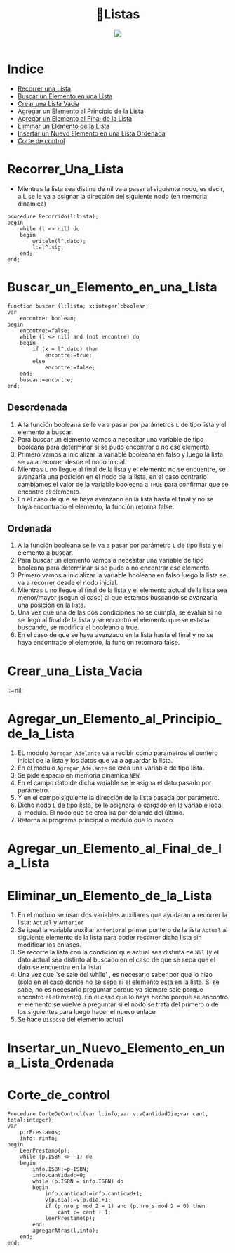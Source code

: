 <h1 align="center">🧾Listas </h1>
<div align="center">
<img src="https://media.giphy.com/media/bt0dOM6pZjSY8/giphy.gif"/>
 </div>
<br>

Indice
=================

   * [Recorrer una Lista](#recorrer_una_lista)
   * [Buscar un Elemento en una Lista](#buscar_un_elemento_en_una_lista)
   * [Crear una Lista Vacia](#crear_una_lista_vacia)
   * [Agregar un Elemento al Principio de la Lista](#agregar_un_elemento_al_principio_de_la_lista)
   * [Agregar un Elemento al Final de la Lista](#agregar_un_elemento_al_final_de_la_lista)
   * [Eliminar un Elemento de la Lista](#eliminar_un_elemento_de_la_lista)
   * [Insertar un Nuevo Elemento en una Lista Ordenada](#insertar_un_nuevo_elemento_en_una_lista_ordenada)
   * [Corte de control](#Corte_de_Control)

Recorrer_Una_Lista
==================
 - Mientras la lista sea distina de nil va a pasar al siguiente nodo, es decir, a L se le va a asignar la dirección del siguiente nodo (en memoria dinamica)

```Pas
procedure Recorrido(l:lista);
begin
    while (l <> nil) do
    begin
        writeln(l^.dato);
        l:=l^.sig;
    end;
end;
```
Buscar_un_Elemento_en_una_Lista
===============================

```Pas
function buscar (l:lista; x:integer):boolean;
var 
    encontre: boolean;
begin
    encontre:=false;
    while (l <> nil) and (not encontre) do
    begin
        if (x = l^.dato) then
            encontre:=true;
        else
            encontre:=false;
    end;
    buscar:=encontre;
end;
```
Desordenada
-----------
1. A la función booleana se le va a pasar por parámetros ```L``` de tipo lista y el elemento a buscar.
2. Para buscar un elemento vamos a necesitar una variable de tipo booleana para determinar si se pudo encontrar o no ese elemento.
3. Primero vamos a inicializar la variable booleana en falso y luego la lista se va a recorrer desde el nodo inicial.
4. Mientras ```L``` no llegue al final de la lista y el elemento no se encuentre, se avanzaría una posición en el nodo de la lista, en el caso contrario cambiamos el valor de la variable booleana a ```TRUE``` para confirmar que se encontro el elemento.
5. En el caso de que se haya avanzado en la lista hasta el final y no se haya encontrado el elemento, la función retorna false.

Ordenada
--------
1. A la función booleana se le va a pasar por parámetro ```L``` de tipo lista y el elemento a buscar.
2. Para buscar un elemento vamos a necesitar una variable de tipo booleana para determinar si se pudo o no encontrar ese elemento.
3. Primero vamos a inicializar la variable booleana en falso luego la lista se va a recorrer desde el nodo inicial.
4. Mientras ```L``` no llegue al final de la lista y el elemento actual de la lista sea menor/mayor (segun el caso) al que estamos buscando se avanzaría una posición en la lista.
5. Una vez que una de las dos condiciones no se cumpla, se evalua si no se llegó al final de la lista y se encontró el elemento que se estaba buscando, se modifica el booleano a true.
6. En el caso de que se haya avanzado en la lista hasta el final y no se haya encontrado el elemento, la funcion retornara false.


Crear_una_Lista_Vacia
=====================
l:=nil;

Agregar_un_Elemento_al_Principio_de_la_Lista
============================================
1. EL modulo ```Agregar_Adelante``` va a recibir como parametros el puntero inicial de la lista y los datos que va a aguardar la lista.
2. En el módulo ```Agregar_Adelante``` se crea una variable de tipo lista.
3. Se pide espacio en memoria dinamica ```NEW```.
4. En el campo dato de dicha variable se le asigna el dato pasado por parámetro.
5. Y en el campo siguiente la dirección de la lista pasada por parámetro.
6. Dicho nodo ```L``` de tipo lista, se le asignara lo cargado en la variable local al módulo. El nodo que se crea ira por delande del último.
7. Retorna al programa principal o moduló que lo invoco.

Agregar_un_Elemento_al_Final_de_la_Lista
========================================

Eliminar_un_Elemento_de_la_Lista
================================
1. En el módulo se usan dos variables auxiliares que ayudaran a recorrer la lista: ```Actual``` y ```Anterior```
2. Se igual la variable auxiliar ```Anterior```al primer puntero de la lista ```Actual``` al siguiente elemento de la lista para poder recorrer dicha lista sin modificar los enlases.
3. Se recorre la lista con la condición que actual sea distinta de ```Nil``` (y el dato actual sea distinto al buscado en el caso de que se sepa que el dato se encuentra en la lista)
4. Una vez que 'se sale del while' , es necesario saber por que lo hizo (solo en el caso donde no se sepa si el elemento esta en la lista. Si se sabe, no es necesario preguntar porque ya siempre sale porque encontro el elemento). En el caso que lo haya hecho porque se encontro el elemento se vuelve a preguntar si el nodo se trata del primero o de los siguientes para luego hacer el nuevo enlace
5. Se hace ```Dispose``` del elemento actual

Insertar_un_Nuevo_Elemento_en_una_Lista_Ordenada
================================================

Corte_de_control
================
```Pas
Procedure CorteDeControl(var l:info;var v:vCantidadDia;var cant, total:integer);
var
    p:rPrestamos;
    info: rinfo;
begin
    LeerPrestamo(p);
    while (p.ISBN <> -1) do
    begin
        info.ISBN:=p-ISBN;
        info.cantidad:=0;
        while (p.ISBN = info.ISBN) do
        begin
            info.cantidad:=info.cantidad+1;
            v[p.dia]:=v[p.dia]+1;
            if (p.nro_p mod 2 = 1) and (p.nro_s mod 2 = 0) then
                cant := cant + 1;
            leerPrestamo(p);
        end;
        agregarAtras(l,info);
    end;
end;
```
